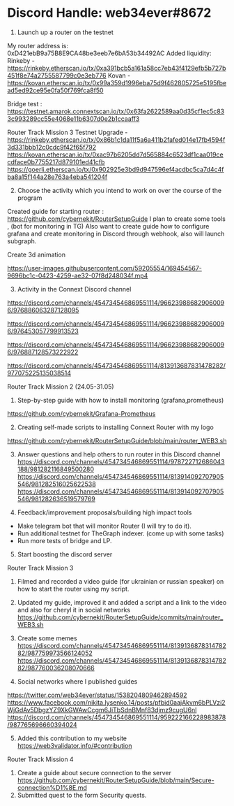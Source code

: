 # Discord Handle: web34ever#8672

1. Launch up a router on the testnet

My router address is: 0xD421ebB9a75B8E9CA48be3eeb7e6bA53b34492AC
Added liquidity: Rinkeby - https://rinkeby.etherscan.io/tx/0xa391bcb5a161a58cc7eb43f4129efb5b727b451f8e74a2755587799c0e3eb776
                 Kovan - https://kovan.etherscan.io/tx/0x99a359d1996eba75d9f462805725e5195fbead5ed92ce95e0fa50f769fca8f50



Bridge test : https://testnet.amarok.connextscan.io/tx/0x63fa2622589aa0d35cf1ec5c833c993289cc55e4068e11b6307d0e2b1ccaaff3

Router Track Mission 3
Testnet Upgrade - 
https://rinkeby.etherscan.io/tx/0x86b1c1da11f5a6a411b2fafed014e17fb4594f3d331bbb12c0cdc9f42f65f792
https://kovan.etherscan.io/tx/0xac97b6205dd7d565884c6523df1caa019cecdface0b7755217d879101ed41cfb
https://goerli.etherscan.io/tx/0x902925e3bd9d947596ef4acdbc5ca7d4c4fba8a15f144a28e763a4eba541204f

2. Choose the activity which you intend to work on over the course of the program

 Created guide for starting router : https://github.com/cybernekit/RouterSetupGuide
 I plan to create some tools , (bot for monitoring in TG)
 Also want to create guide how to configure grafana and create monitoring in Discord through webhook, also will launch subgraph.

Create 3d animation 

https://user-images.githubusercontent.com/59205554/169454567-9696bc1c-0423-4259-ae32-07f8d248034f.mp4


3. Activity in the Connext Discord channel

https://discord.com/channels/454734546869551114/966239886829060096/976886063287128095

https://discord.com/channels/454734546869551114/966239886829060096/976453057799913523

https://discord.com/channels/454734546869551114/966239886829060096/976887128573222922

https://discord.com/channels/454734546869551114/813913687831478282/977075225135038514


Router Track Mission 2 (24.05-31.05)

1.  Step-by-step guide with how to install monitoring (grafana,prometheus) 

https://github.com/cybernekit/Grafana-Prometheus

2. Creating self-made scripts to installing Connext Router with my logo

https://github.com/cybernekit/RouterSetupGuide/blob/main/router_WEB3.sh

3. Answer questions and help others to run router in this Discord channel 
https://discord.com/channels/454734546869551114/978722712686043188/981282116849500280
https://discord.com/channels/454734546869551114/813914092707905546/981282516025622538
https://discord.com/channels/454734546869551114/813914092707905546/981282636519579769


4. Feedback/improvement proposals/building high impact tools 
- Make telegram bot that will monitor Router (I will try to do it).
- Run additional testnet for TheGraph indexer. (come up with some tasks)
- Run more tests of bridge and LP.

5. Start boosting the discord server 

Router Track Mission 3 

1. Filmed and recorded a video guide (for ukrainian or russian speaker) on how to start the router using my script.

2. Updated my guide, improved it and added a script and a link to the video and also for cheryl it in social networks https://github.com/cybernekit/RouterSetupGuide/commits/main/router_WEB3.sh

3. Create some memes 
https://discord.com/channels/454734546869551114/813913687831478282/987759973566124052
https://discord.com/channels/454734546869551114/813913687831478282/987760036208070666

4. Social networks where I published guides 

https://twitter.com/web34ever/status/1538204809462894592
https://www.facebook.com/nikita.lysenko.14/posts/pfbid0aajAkvm6bPLVzi2WjGdAv5DbgzYZ9XkGWAwCcgm6JiTbSdnBMnf83djmz9cugU6nl
https://discord.com/channels/454734546869551114/959222166228983878/987765696660394024

5. Added this contribution to my website https://web3validator.info/#contribution

Router Track Mission 4 

1. Сreate a guide about secure connection to the server https://github.com/cybernekit/RouterSetupGuide/blob/main/Secure-connection%D1%8E.md
2. Submitted quest to the form 
Security quests. 
